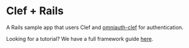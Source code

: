 Clef + Rails
=============

A Rails sample app that users Clef and [omniauth-clef](http://github.com/jessepollak/omniauth-clef) for authentication.

Looking for a tutorial? We have a full framework guide [here](https://developer.clef.io/docs/guides/rails).

